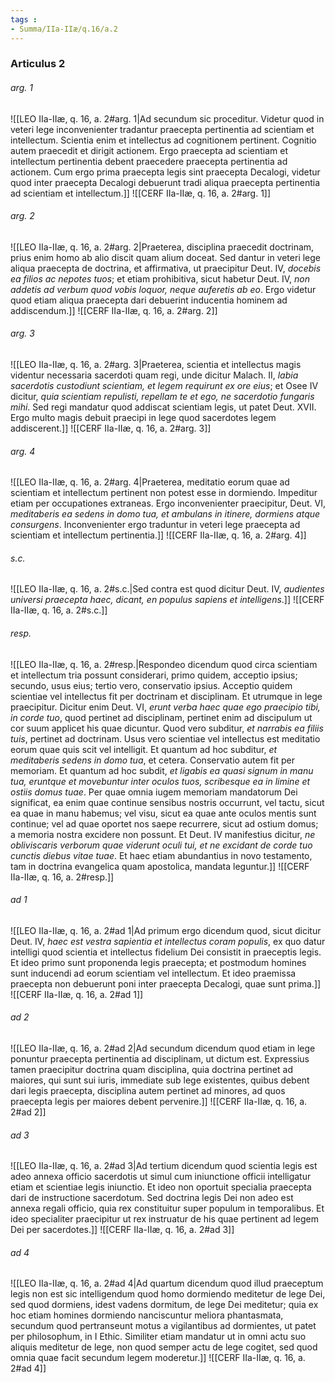 ```yaml
---
tags : 
- Summa/IIa-IIæ/q.16/a.2
---
```


### Articulus 2

###### arg. 1
![[LEO IIa-IIæ, q. 16, a. 2#arg. 1|Ad secundum sic proceditur. Videtur quod in veteri lege inconvenienter tradantur praecepta pertinentia ad scientiam et intellectum. Scientia enim et intellectus ad cognitionem pertinent. Cognitio autem praecedit et dirigit actionem. Ergo praecepta ad scientiam et intellectum pertinentia debent praecedere praecepta pertinentia ad actionem. Cum ergo prima praecepta legis sint praecepta Decalogi, videtur quod inter praecepta Decalogi debuerunt tradi aliqua praecepta pertinentia ad scientiam et intellectum.]]
![[CERF IIa-IIæ, q. 16, a. 2#arg. 1]]

###### arg. 2
![[LEO IIa-IIæ, q. 16, a. 2#arg. 2|Praeterea, disciplina praecedit doctrinam, prius enim homo ab alio discit quam alium doceat. Sed dantur in veteri lege aliqua praecepta de doctrina, et affirmativa, ut praecipitur Deut. IV, *docebis ea filios ac nepotes tuos*; et etiam prohibitiva, sicut habetur Deut. IV, *non addetis ad verbum quod vobis loquor, neque auferetis ab eo*. Ergo videtur quod etiam aliqua praecepta dari debuerint inducentia hominem ad addiscendum.]]
![[CERF IIa-IIæ, q. 16, a. 2#arg. 2]]

###### arg. 3
![[LEO IIa-IIæ, q. 16, a. 2#arg. 3|Praeterea, scientia et intellectus magis videntur necessaria sacerdoti quam regi, unde dicitur Malach. II, *labia sacerdotis custodiunt scientiam, et legem requirunt ex ore eius*; et Osee IV dicitur, *quia scientiam repulisti, repellam te et ego, ne sacerdotio fungaris mihi*. Sed regi mandatur quod addiscat scientiam legis, ut patet Deut. XVII. Ergo multo magis debuit praecipi in lege quod sacerdotes legem addiscerent.]]
![[CERF IIa-IIæ, q. 16, a. 2#arg. 3]]

###### arg. 4
![[LEO IIa-IIæ, q. 16, a. 2#arg. 4|Praeterea, meditatio eorum quae ad scientiam et intellectum pertinent non potest esse in dormiendo. Impeditur etiam per occupationes extraneas. Ergo inconvenienter praecipitur, Deut. VI, *meditaberis ea sedens in domo tua, et ambulans in itinere, dormiens atque consurgens*. Inconvenienter ergo traduntur in veteri lege praecepta ad scientiam et intellectum pertinentia.]]
![[CERF IIa-IIæ, q. 16, a. 2#arg. 4]]

###### s.c.
![[LEO IIa-IIæ, q. 16, a. 2#s.c.|Sed contra est quod dicitur Deut. IV, *audientes universi praecepta haec, dicant, en populus sapiens et intelligens*.]]
![[CERF IIa-IIæ, q. 16, a. 2#s.c.]]

###### resp.
![[LEO IIa-IIæ, q. 16, a. 2#resp.|Respondeo dicendum quod circa scientiam et intellectum tria possunt considerari, primo quidem, acceptio ipsius; secundo, usus eius; tertio vero, conservatio ipsius. Acceptio quidem scientiae vel intellectus fit per doctrinam et disciplinam. Et utrumque in lege praecipitur. Dicitur enim Deut. VI, *erunt verba haec quae ego praecipio tibi, in corde tuo*, quod pertinet ad disciplinam, pertinet enim ad discipulum ut cor suum applicet his quae dicuntur. Quod vero subditur, *et narrabis ea filiis tuis*, pertinet ad doctrinam. Usus vero scientiae vel intellectus est meditatio eorum quae quis scit vel intelligit. Et quantum ad hoc subditur, *et meditaberis sedens in domo tua*, et cetera. Conservatio autem fit per memoriam. Et quantum ad hoc subdit, *et ligabis ea quasi signum in manu tua, eruntque et movebuntur inter oculos tuos, scribesque ea in limine et ostiis domus tuae*. Per quae omnia iugem memoriam mandatorum Dei significat, ea enim quae continue sensibus nostris occurrunt, vel tactu, sicut ea quae in manu habemus; vel visu, sicut ea quae ante oculos mentis sunt continue; vel ad quae oportet nos saepe recurrere, sicut ad ostium domus; a memoria nostra excidere non possunt. Et Deut. IV manifestius dicitur, *ne obliviscaris verborum quae viderunt oculi tui, et ne excidant de corde tuo cunctis diebus vitae tuae*. Et haec etiam abundantius in novo testamento, tam in doctrina evangelica quam apostolica, mandata leguntur.]]
![[CERF IIa-IIæ, q. 16, a. 2#resp.]]

###### ad 1
![[LEO IIa-IIæ, q. 16, a. 2#ad 1|Ad primum ergo dicendum quod, sicut dicitur Deut. IV, *haec est vestra sapientia et intellectus coram populis*, ex quo datur intelligi quod scientia et intellectus fidelium Dei consistit in praeceptis legis. Et ideo primo sunt proponenda legis praecepta; et postmodum homines sunt inducendi ad eorum scientiam vel intellectum. Et ideo praemissa praecepta non debuerunt poni inter praecepta Decalogi, quae sunt prima.]]
![[CERF IIa-IIæ, q. 16, a. 2#ad 1]]

###### ad 2
![[LEO IIa-IIæ, q. 16, a. 2#ad 2|Ad secundum dicendum quod etiam in lege ponuntur praecepta pertinentia ad disciplinam, ut dictum est. Expressius tamen praecipitur doctrina quam disciplina, quia doctrina pertinet ad maiores, qui sunt sui iuris, immediate sub lege existentes, quibus debent dari legis praecepta, disciplina autem pertinet ad minores, ad quos praecepta legis per maiores debent pervenire.]]
![[CERF IIa-IIæ, q. 16, a. 2#ad 2]]

###### ad 3
![[LEO IIa-IIæ, q. 16, a. 2#ad 3|Ad tertium dicendum quod scientia legis est adeo annexa officio sacerdotis ut simul cum iniunctione officii intelligatur etiam et scientiae legis iniunctio. Et ideo non oportuit specialia praecepta dari de instructione sacerdotum. Sed doctrina legis Dei non adeo est annexa regali officio, quia rex constituitur super populum in temporalibus. Et ideo specialiter praecipitur ut rex instruatur de his quae pertinent ad legem Dei per sacerdotes.]]
![[CERF IIa-IIæ, q. 16, a. 2#ad 3]]

###### ad 4
![[LEO IIa-IIæ, q. 16, a. 2#ad 4|Ad quartum dicendum quod illud praeceptum legis non est sic intelligendum quod homo dormiendo meditetur de lege Dei, sed quod dormiens, idest vadens dormitum, de lege Dei meditetur; quia ex hoc etiam homines dormiendo nanciscuntur meliora phantasmata, secundum quod pertranseunt motus a vigilantibus ad dormientes, ut patet per philosophum, in I Ethic. Similiter etiam mandatur ut in omni actu suo aliquis meditetur de lege, non quod semper actu de lege cogitet, sed quod omnia quae facit secundum legem moderetur.]]
![[CERF IIa-IIæ, q. 16, a. 2#ad 4]]

